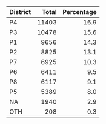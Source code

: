 |District | Total| Percentage|
|:--------|-----:|----------:|
|P4       | 11403|       16.9|
|P3       | 10478|       15.6|
|P1       |  9656|       14.3|
|P2       |  8825|       13.1|
|P7       |  6925|       10.3|
|P6       |  6411|        9.5|
|P8       |  6117|        9.1|
|P5       |  5389|        8.0|
|NA       |  1940|        2.9|
|OTH      |   208|        0.3|
